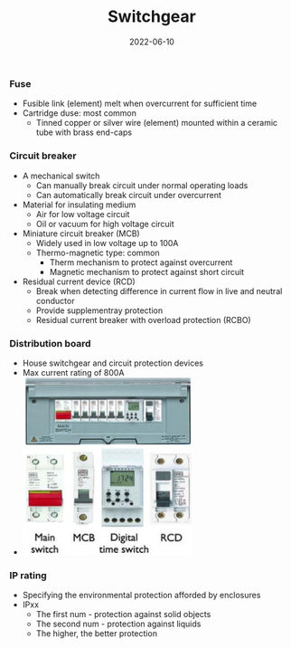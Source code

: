 ﻿---
title: Switchgear
date: 2022-06-10
update: 2022-06-16
categories: 
- Study notes
- Construction
- Building services
tags: Electical
description: 
---

### Fuse
- Fusible link (element) melt when overcurrent for sufficient time
- Cartridge duse: most common
	- Tinned copper or silver wire (element) mounted within a ceramic tube with brass end-caps

### Circuit breaker
- A mechanical switch
	- Can manually break circuit under normal operating loads
	- Can automatically break circuit under overcurrent
- Material for insulating medium
	- Air for low voltage circuit
	- Oil or vacuum for high voltage circuit
- Miniature circuit breaker (MCB)
	- Widely used in low voltage up to 100A
	- Thermo-magnetic type: common
		- Therm mechanism to protect against overcurrent
		- Magnetic mechanism to protect against short circuit
- Residual current device (RCD)
	- Break when detecting difference in current flow in live and neutral conductor
	- Provide supplementray protection
	- Residual current breaker with overload protection (RCBO)

### Distribution board
- House switchgear and circuit protection devices
- Max current rating of 800A
- <img src="https://raw.githubusercontent.com/zoe-gif/images/master/20220616134235.png" width="300" height="">

### IP rating
- Specifying the environmental protection afforded by enclosures
- IPxx
	- The first num - protection against solid objects
	- The second num - protection against liquids
	- The higher, the better protection
